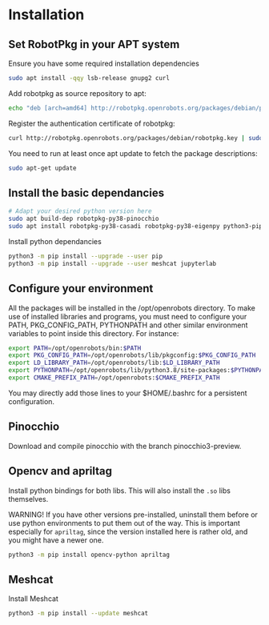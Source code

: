 # Installation

## Set RobotPkg in your APT system

Ensure you have some required installation dependencies

```bash
sudo apt install -qqy lsb-release gnupg2 curl
```

Add robotpkg as source repository to apt:

```bash
echo "deb [arch=amd64] http://robotpkg.openrobots.org/packages/debian/pub $(lsb_release -cs) robotpkg" | sudo tee /etc/apt/sources.list.d/robotpkg.list
```
Register the authentication certificate of robotpkg:

```bash
curl http://robotpkg.openrobots.org/packages/debian/robotpkg.key | sudo apt-key add -
```

You need to run at least once apt update to fetch the package descriptions:

```bash
sudo apt-get update
```

## Install the basic dependancies

```bash
# Adapt your desired python version here
sudo apt build-dep robotpkg-py38-pinocchio
sudo apt install robotpkg-py38-casadi robotpkg-py38-eigenpy python3-pip
```

Install python dependancies
```bash
python3 -m pip install --upgrade --user pip
python3 -m pip install --upgrade --user meshcat jupyterlab
```

## Configure your environment

All the packages will be installed in the /opt/openrobots directory. To make use of installed libraries and programs, you must need to configure your PATH, PKG_CONFIG_PATH, PYTHONPATH and other similar environment variables to point inside this directory. For instance:

```bash
export PATH=/opt/openrobots/bin:$PATH
export PKG_CONFIG_PATH=/opt/openrobots/lib/pkgconfig:$PKG_CONFIG_PATH
export LD_LIBRARY_PATH=/opt/openrobots/lib:$LD_LIBRARY_PATH
export PYTHONPATH=/opt/openrobots/lib/python3.8/site-packages:$PYTHONPATH # Adapt your desired python version here
export CMAKE_PREFIX_PATH=/opt/openrobots:$CMAKE_PREFIX_PATH
```

You may directly add those lines to your $HOME/.bashrc for a persistent configuration.

## Pinocchio

Download and compile pinocchio with the branch pinocchio3-preview.

## Opencv and apriltag

Install python bindings for both libs. This will also install the `.so` libs themselves. 

WARNING! If you have other versions pre-installed, uninstall them before or use python environments to put them out of the way. This is important especially for `apriltag`, since the version installed here is rather old, and you might have a newer one.

```bash
python3 -m pip install opencv-python apriltag
```
## Meshcat

Install Meshcat

```bash
python3 -m pip install --update meshcat
```